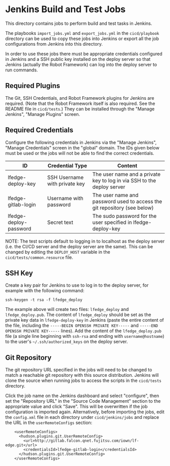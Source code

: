 # Jenkins Build and Test Jobs

This directory contains jobs to perform build and test tasks in Jenkins.

The playbooks `import_jobs.yml` and `export_jobs.yml` in the `cicd/playbook`
directory can be used to copy these jobs into Jenkins or export all the
job configurations from Jenkins into this directory.

In order to use these jobs there must be appropriate credentials configured
in Jenkins and a SSH public key installed on the deploy server so that Jenkins
(actually the Robot Framework) can log into the deploy server to run commands.

## Required Plugins

The Git, SSH Credentials, and Robot Framework plugins for Jenkins are required.
(Note that the Robot Framework itself is also required. See the README file
in `cicd/tests`.)
They can be installed through the "Manage Jenkins", "Manage Plugins" screen.

## Required Credentials

Configure the following credentials in Jenkins via the "Manage Jenkins",
"Manage Credentials" screen in the "global" domain. The IDs given below must
be used or the jobs will not be able to find the correct credentials.

| ID | Credential Type | Content |
|----|----|----|
| lfedge-deploy-key | SSH Username with private key | The user name and a private key to log in via SSH to the deploy server |
| lfedge-gitlab-login | Username with password | The user name and password used to access the git repository (see below) |
| lfedge-deploy-password | Secret text | The sudo password for the user specified in lfedge-deploy-key |

NOTE: The test scripts default to logging in to localhost as the deploy server
(i.e. the CI/CD server and the deploy server are the same). This can be
changed by editing the `DEPLOY_HOST` variable in the
`cicd/tests/common.resource` file.

## SSH Key

Create a key pair for Jenkins to use to log in to the deploy server, for
example with the following command:

```
ssh-keygen -t rsa -f lfedge_deploy
```

The example above will create two files: `lfedge_deploy` and
`lfedge_deploy.pub`. The content of `lfedge_deploy` should be set as the
private key data in `lfedge-deploy-key` in Jenkins (paste the entire content
of the file, including the `-----BEGIN OPENSSH PRIVATE KEY-----` and
`-----END OPENSSH PRIVATE KEY-----` lines). Add the content of the
`lfedge_deploy.pub` file (a single line beginning with `ssh-rsa` and ending
with `username@hostname`) to the user's `~/.ssh/authorized_keys` on the
deploy server.

## Git Repository

The git repository URL specified in the jobs will need to be changed to match
a reachable git repository with this source distribution. Jenkins will
clone the source when running jobs to access the scripts in the `cicd/tests`
directory.

Click the job name on the Jenkins dashboard and select "configure", then
set the "Repository URL" in the "Source Code Management" section to the
appropriate value and click "Save". This will be overwritten if the job
configuration is imported again. Alternatively, before importing the jobs,
edit the `config.xml` file in each directory under `cicd/jenkins/jobs` and
replace the URL in the `userRemoteConfigs` section:

```
    <userRemoteConfigs>
      <hudson.plugins.git.UserRemoteConfig>
        <url>http://gitlab.falcon.qnet.fujitsu.com/iown/lf-edge.git</url>
        <credentialsId>lfedge-gitlab-login</credentialsId>
      </hudson.plugins.git.UserRemoteConfig>
    </userRemoteConfigs>
```

